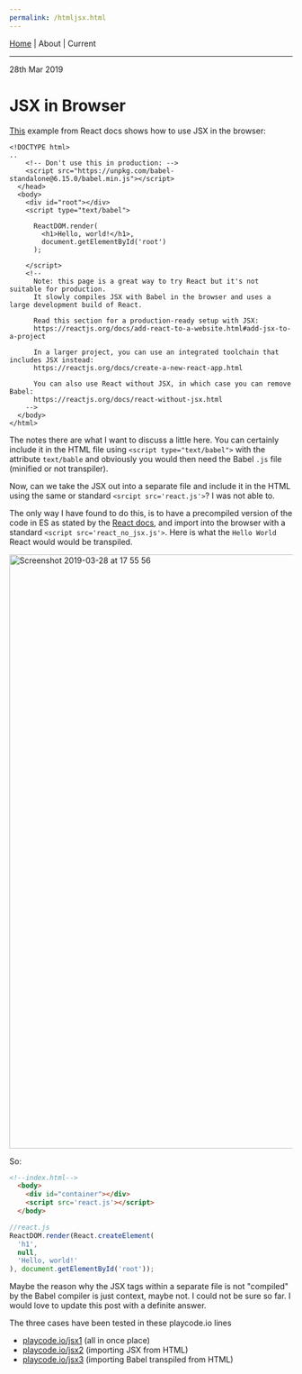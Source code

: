 ```yaml
---
permalink: /htmljsx.html
---
```

[Home](https://layik.github.io) | About | Current
<hr/>

28th Mar 2019

# JSX in Browser

[This](https://raw.githubusercontent.com/reactjs/reactjs.org/master/static/html/single-file-example.html) example from React docs shows how to use JSX in the browser:

```
<!DOCTYPE html>
..
    <!-- Don't use this in production: -->
    <script src="https://unpkg.com/babel-standalone@6.15.0/babel.min.js"></script>
  </head>
  <body>
    <div id="root"></div>
    <script type="text/babel">

      ReactDOM.render(
        <h1>Hello, world!</h1>,
        document.getElementById('root')
      );

    </script>
    <!--
      Note: this page is a great way to try React but it's not suitable for production.
      It slowly compiles JSX with Babel in the browser and uses a large development build of React.

      Read this section for a production-ready setup with JSX:
      https://reactjs.org/docs/add-react-to-a-website.html#add-jsx-to-a-project

      In a larger project, you can use an integrated toolchain that includes JSX instead:
      https://reactjs.org/docs/create-a-new-react-app.html

      You can also use React without JSX, in which case you can remove Babel:
      https://reactjs.org/docs/react-without-jsx.html
    -->
  </body>
</html>
```
The notes there are what I want to discuss a little here. You can certainly include it in the HTML file using `<script type="text/babel">` with the attribute `text/bable` and obviously you would then need the Babel `.js` file (minified or not transpiler).

Now, can we take the JSX out into a separate file and include it in the HTML using the same or standard `<srcipt src='react.js'>`? I was not able to.

The only way I have found to do this, is to have a precompiled version of the code in ES as stated by the [React docs](https://reactjs.org/docs/add-react-to-a-website.html), and import into the browser with a standard `<script src='react_no_jsx.js'>`. Here is what the `Hello World` React would would be transpiled.
 
<img width="1055" alt="Screenshot 2019-03-28 at 17 55 56" src="https://user-images.githubusercontent.com/408568/55181067-c4bf9900-5182-11e9-860f-e2f9ee545483.png">


So:

```html
<!--index.html-->
  <body>
    <div id="container"></div>
    <script src='react.js'></script>
  </body>
```

```js
//react.js
ReactDOM.render(React.createElement(
  'h1',
  null,
  'Hello, world!'
), document.getElementById('root'));
```

Maybe the reason why the JSX tags within a separate file is not "compiled" by the Babel compiler is just context, maybe not. I could not be sure so far. I would love to update this post with a definite answer.

The three cases have been tested in these playcode.io lines

* [playcode.io/jsx1](https://playcode.io/jsx1) (all in once place)
* [playcode.io/jsx2](https://playcode.io/jsx2) (importing JSX from HTML)
* [playcode.io/jsx3](https://playcode.io/jsx3) (importing Babel transpiled from HTML)